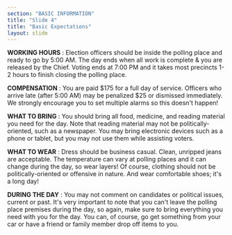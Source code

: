 ```yaml
---
section: "BASIC INFORMATION"
title: "Slide 4"
title: "Basic Expectations"
layout: slide
---
```


**WORKING HOURS** : Election officers should be inside the polling place and ready to go by 5:00 AM. The day ends when all work is complete & you are released by the Chief. Voting ends at 7:00 PM and it takes most precincts 1-2 hours to finish closing the polling place.

**COMPENSATION** : You are paid $175 for a full day of service. Officers who arrive late (after 5:00 AM) may be penalized $25 or dismissed immediately. We strongly encourage you to set multiple alarms so this doesn't happen!

**WHAT TO BRING** : You should bring all food, medicine, and reading material you need for the day. Note that reading material may not be politically-oriented, such as a newspaper. You may bring electronic devices such as a phone or tablet, but you may not use them while assisting voters.

**WHAT TO WEAR** : Dress should be business casual. Clean, unripped jeans are acceptable. The temperature can vary at polling places and it can change during the day, so wear layers! Of course, clothing should not be politically-oriented or offensive in nature. And wear comfortable shoes; it's a long day!

**DURING THE DAY** : You may not comment on candidates or political issues, current or past. It's very important to note that you can't leave the polling place premises during the day, so again, make sure to bring everything you need with you for the day. You can, of course, go get something from your car or have a friend or family member drop off items to you.